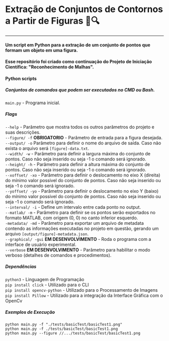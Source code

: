 # Extração de Conjuntos de Contornos a Partir de Figuras  🐍🔍
---
#### Um script em Python para a extração de um conjunto de pontos que formam um objeto em uma figura.
#### Esse repositório foi criado como continuação do Projeto de Iniciação Científica: "Reconhecimento de Malhas".

#### Python scripts  
##### Conjuntos de comandos que podem ser executados no CMD ou Bash.  
`main.py` - Programa inicial.  
##### Flags  
`--help` - Parâmetro que mostra todos os outros parâmetros do projeto e suas descrições.  
`--figure/ -f` **OBRIGATORIO** - Parâmetro de entrada para a figura desejada.  
`--output/ -o` Parâmetro para definir o nome do arquivo de saída. Caso não exista o arquivo será `[figure]-data.txt`.  
`--width/ -w` - Parâmetro para definir a largura máxima do conjunto de pontos. Caso não seja inserido ou seja -1 o comando será ignorado.  
`--height/ -h` - Parâmetro para definir a altura máxima do conjunto de pontos. Caso não seja inserido ou seja -1 o comando será ignorado.  
`--xoffset/ -xo` - Parâmetro para definir o deslocamento no eixo X (direita) do mínimo valor possivel do conjunto de pontos. Caso não seja inserido ou seja -1 o comando será ignorado.  
`--yoffset/ -yo` - Parâmetro para definir o deslocamento no eixo Y (baixo) do mínimo valor possivel do conjunto de pontos. Caso não seja inserido ou seja -1 o comando será ignorado.  
`--interval/ -i` - Define um intervalo entre cada ponto no output.  
`--matlab/ -m` - Parâmetro para definir se os pontos serão exportados no formato MATLAB, com origem (0, 0) no canto inferior esquerdo.  
`-metadata/ -md` - Parâmetro para exportar um arquivo de metadata contendo as informações executadas no projeto em questão, gerando um arquivo `[output/figure]-metadata.json`.  
`--graphical/ -gui` **EM DESENVOLVIMENTO** - Roda o programa com a interface de usuário experimental.  
`--verbose` **EM DESENVOLVIMENTO** - Parâmetro para habilitar o modo verboso (detalhes de comandos e procedimentos).  

##### Dependências  
`python3` - Linguagem de Programação  
`pip install click` - Utilizado para o CLI  
`pip install opencv-python` - Utilizado para o Processamento de Imagens  
`pip install Pillow` - Utilizado para a integração da Interface Gráfica com o OpenCv  

##### Exemplos de Execução  
`python main.py -f "./tests/basicTest/basicTest1.png"`  
`python main.py -f ./tests/basicTest/basicTest1.png`  
`python main.py --figure //.../tests/basicTest/basicTest1.png`  
